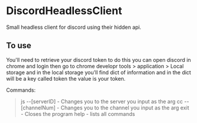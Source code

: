 # DiscordHeadlessClient

Small headless client for discord using their hidden api.

## To use

You'll need to retrieve your discord token to do this you can open discord in chrome and login then go to chrome developr tools > application > Local storage and in the local storage you'll find dict of information and in the dict will be a key called token the value is your token.

Commands:
> js --[serverID] - Changes you to the server you input as the arg
> cc --[channelNum] - Changes you to the channel you input as the arg
> exit - Closes the program
> help - lists all commands
